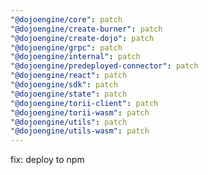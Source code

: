 ```yaml
---
"@dojoengine/core": patch
"@dojoengine/create-burner": patch
"@dojoengine/create-dojo": patch
"@dojoengine/grpc": patch
"@dojoengine/internal": patch
"@dojoengine/predeployed-connector": patch
"@dojoengine/react": patch
"@dojoengine/sdk": patch
"@dojoengine/state": patch
"@dojoengine/torii-client": patch
"@dojoengine/torii-wasm": patch
"@dojoengine/utils": patch
"@dojoengine/utils-wasm": patch
---
```


fix: deploy to npm
